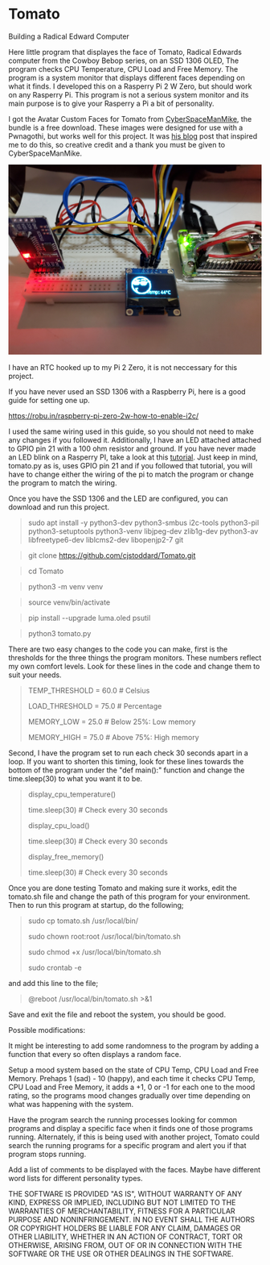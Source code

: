 # Tomato
Building a Radical Edward Computer

Here little program that displayes the face of Tomato, Radical Edwards computer from the Cowboy Bebop series, on an SSD 1306 OLED, The program checks CPU Temperature, CPU Load and Free Memory. The program is a system monitor that displays different faces depending on what it finds. I developed this on a Rasperry Pi 2 W Zero, but should work on any Rasperry Pi. This program is not a serious system monitor and  its main purpose is to give your Rasperry a Pi a bit of personality.

I got the Avatar Custom Faces for Tomato from [CyberSpaceManMike](https://cyberspacemanmike.com/product/radical-edwards-avatar-custom-faces-for-the-custom-faces-mod-and-radical-edward-pwnagotchi-cyberdeck/), the bundle is a free download. These images were designed for use with a Pwnagothi, but works well for this project. It was [his blog](https://cyberspacemanmike.com/2024/01/18/radical-edwards-pwnagotchi-cyberdeck/) post that inspired me to do this, so creative credit and a thank you must be given to CyberSpaceManMike.


![alt text](https://raw.githubusercontent.com/cjstoddard/Tomato/refs/heads/main/Tomato.jpg)

I have an RTC hooked up to my Pi 2 Zero, it is not neccessary for this project.


If you have never used an SSD 1306 with a Raspberry Pi, here is a good guide for setting one up.

https://robu.in/raspberry-pi-zero-2w-how-to-enable-i2c/

I used the same wiring used in this guide, so you should not need to make any changes if you followed it. Additionally, I have an LED attached attached to GPIO pin 21 with a 100 ohm resistor and ground. If you have never made an LED blink on a Rasperry PI, take a look at this [tutorial](https://raspberrypihq.com/making-a-led-blink-using-the-raspberry-pi-and-python/). Just keep in mind, tomato.py as is, uses GPIO pin 21 and if you followed that tutorial, you will have to change either the wiring of the pi to match the program or change the program to match the wiring.

Once you have the SSD 1306 and the LED are configured, you can download and run this project.

> sudo apt install -y python3-dev python3-smbus i2c-tools python3-pil python3-setuptools python3-venv libjpeg-dev zlib1g-dev python3-av libfreetype6-dev liblcms2-dev libopenjp2-7 git

> git clone https://github.com/cjstoddard/Tomato.git

> cd Tomato

> python3 -m venv venv

> source venv/bin/activate

> pip install --upgrade luma.oled psutil

> python3 tomato.py

There are two easy changes to the code you can make, first is the thresholds for the three things the program monitors. These numbers reflect my own comfort levels. Look for these lines in the code and change them to suit your needs.

> TEMP_THRESHOLD = 60.0  # Celsius
>
> LOAD_THRESHOLD = 75.0  # Percentage
>
> MEMORY_LOW = 25.0  # Below 25%: Low memory
>
> MEMORY_HIGH = 75.0  # Above 75%: High memory

Second, I have the program set to run each check 30 seconds apart in a loop. If you want to shorten this timing, look for these lines towards the bottom of the program under the  "def main():" function and change the time.sleep(30) to what you want it to be.

> display_cpu_temperature()
>
> time.sleep(30)  # Check every 30 seconds
>
> display_cpu_load()
>
> time.sleep(30)  # Check every 30 seconds
>
> display_free_memory()
>
> time.sleep(30)  # Check every 30 seconds

Once you are done testing Tomato and making sure it works, edit the tomato.sh file and change the path of this program for your environment. Then to run this program at startup, do the following;

> sudo cp tomato.sh /usr/local/bin/
>
> sudo chown root:root /usr/local/bin/tomato.sh
>
> sudo chmod +x /usr/local/bin/tomato.sh
>
> sudo crontab -e

and add this line to the file;

> @reboot /usr/local/bin/tomato.sh >&1

Save and exit the file and reboot the system, you should be good.

Possible modifications:

It might be interesting to add some randomness to the program by adding a function that every so often displays a random face.

Setup a mood system based on the state of CPU Temp, CPU Load and Free Memory. Prehaps 1 (sad) - 10 (happy), and each time it checks CPU Temp, CPU Load and Free Memory, it adds a +1, 0 or -1 for each one to the mood rating, so the programs mood changes gradually over time depending on what was happening with the system.

Have the program search the running processes looking for common programs and display a specific face when it finds one of those programs running. Alternately, if this is being used with another project, Tomato could search the running programs for a specific program and alert you if that program stops running.

Add a list of comments to be displayed with the faces. Maybe have different word lists for different personality types.

THE SOFTWARE IS PROVIDED "AS IS", WITHOUT WARRANTY OF ANY KIND, EXPRESS OR
IMPLIED, INCLUDING BUT NOT LIMITED TO THE WARRANTIES OF MERCHANTABILITY,
FITNESS FOR A PARTICULAR PURPOSE AND NONINFRINGEMENT. IN NO EVENT SHALL THE
AUTHORS OR COPYRIGHT HOLDERS BE LIABLE FOR ANY CLAIM, DAMAGES OR OTHER
LIABILITY, WHETHER IN AN ACTION OF CONTRACT, TORT OR OTHERWISE, ARISING FROM,
OUT OF OR IN CONNECTION WITH THE SOFTWARE OR THE USE OR OTHER DEALINGS IN THE
SOFTWARE.
